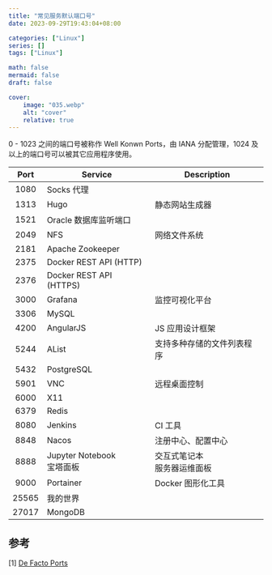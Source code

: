 ```yaml
---
title: "常见服务默认端口号"
date: 2023-09-29T19:43:04+08:00

categories: ["Linux"]
series: []
tags: ["Linux"]

math: false
mermaid: false
draft: false

cover:
    image: "035.webp"
    alt: "cover"
    relative: true
---
```


0 - 1023 之间的端口号被称作 Well Konwn Ports，由 IANA 分配管理，1024 及以上的端口号可以被其它应用程序使用。

| Port  | Service                      | Description                    |
| :---: | ---------------------------- | ------------------------------ |
| 1080  | Socks 代理                   |                                |
| 1313  | Hugo                         | 静态网站生成器                 |
| 1521  | Oracle 数据库监听端口        |                                |
| 2049  | NFS                          | 网络文件系统                   |
| 2181  | Apache Zookeeper             |                                |
| 2375  | Docker REST API (HTTP)       |                                |
| 2376  | Docker REST API (HTTPS)      |                                |
| 3000  | Grafana                      | 监控可视化平台                 |
| 3306  | MySQL                        |                                |
| 4200  | AngularJS                    | JS 应用设计框架                |
| 5244  | AList                        | 支持多种存储的文件列表程序     |
| 5432  | PostgreSQL                   |                                |
| 5901  | VNC                          | 远程桌面控制                   |
| 6000  | X11                          |                                |
| 6379  | Redis                        |                                |
| 8080  | Jenkins                      | CI 工具                        |
| 8848  | Nacos                        | 注册中心、配置中心             |
| 8888  | Jupyter Notebook<br>宝塔面板 | 交互式笔记本<br>服务器运维面板 |
| 9000  | Portainer                    | Docker 图形化工具              |
| 25565 | 我的世界                     |                                |
| 27017 | MongoDB                      |                                |

## 参考

[1] [De Facto Ports](https://matt-rickard.com/de-facto-ports) 
